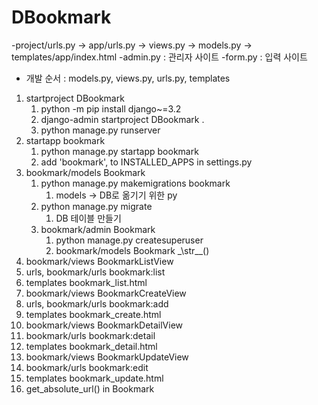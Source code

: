 # DBookmark
-project/urls.py -> app/urls.py -> views.py -> models.py -> templates/app/index.html
-admin.py : 관리자 사이트
-form.py : 입력 사이트
- 개발 순서 : models.py, views.py, urls.py, templates
1. startproject DBookmark
    1. python -m pip install django~=3.2
    2. django-admin startproject DBookmark .
    3. python manage.py runserver
2. startapp bookmark
   1. python manage.py startapp bookmark
   2. add 'bookmark', to INSTALLED_APPS in settings.py
3. bookmark/models Bookmark
   1. python manage.py makemigrations bookmark
      1. models -> DB로 옮기기 위한 py
   2. python manage.py migrate
      1. DB 테이블 만들기
   3. bookmark/admin Bookmark
      1. python manage.py createsuperuser
      2. bookmark/models Bookmark \_\str\_\_()
4. bookmark/views BookmarkListView
5. urls, bookmark/urls bookmark:list
6. templates bookmark_list.html
7. bookmark/views BookmarkCreateView
8. urls, bookmark/urls bookmark:add
9. templates bookmark_create.html
10. bookmark/views BookmarkDetailView
11. bookmark/urls bookmark:detail
12. templates bookmark_detail.html
13. bookmark/views BookmarkUpdateView
14. bookmark/urls bookmark:edit
15. templates bookmark_update.html
16. get_absolute_url() in Bookmark